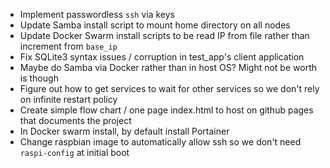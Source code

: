 * Implement passwordless `ssh` via keys
* Update Samba install script to mount home directory on all nodes
* Update Docker Swarm install scripts to be read IP from file rather than increment from `base_ip`
* Fix SQLite3 syntax issues / corruption in test_app's client application
* Maybe do Samba via Docker rather than in host OS? Might not be worth is though
* Figure out how to get services to wait for other services so we don't rely on infinite restart policy
* Create simple flow chart / one page index.html to host on github pages that documents the project
* In Docker swarm install, by default install Portainer
* Change raspbian image to automatically allow ssh so we don't need `raspi-config` at initial boot
